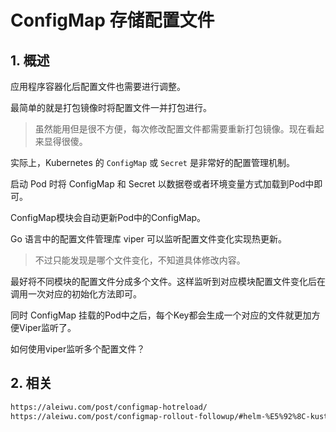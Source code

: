 # ConfigMap 存储配置文件

## 1. 概述

应用程序容器化后配置文件也需要进行调整。

最简单的就是打包镜像时将配置文件一并打包进行。

> 虽然能用但是很不方便，每次修改配置文件都需要重新打包镜像。现在看起来显得很傻。



实际上，Kubernetes 的 `ConfigMap` 或 `Secret` 是非常好的配置管理机制。

启动 Pod 时将 ConfigMap 和 Secret 以数据卷或者环境变量方式加载到Pod中即可。

ConfigMap模块会自动更新Pod中的ConfigMap。

Go 语言中的配置文件管理库 viper 可以监听配置文件变化实现热更新。

> 不过只能发现是哪个文件变化，不知道具体修改内容。

最好将不同模块的配置文件分成多个文件。这样监听到对应模块配置文件变化后在调用一次对应的初始化方法即可。

同时 ConfigMap 挂载的Pod中之后，每个Key都会生成一个对应的文件就更加方便Viper监听了。

如何使用viper监听多个配置文件？





## 2. 相关

```sh
https://aleiwu.com/post/configmap-hotreload/
https://aleiwu.com/post/configmap-rollout-followup/#helm-%E5%92%8C-kustomize-%E7%9A%84%E5%AE%9E%E8%B7%B5%E6%96%B9%E5%BC%8F
```

